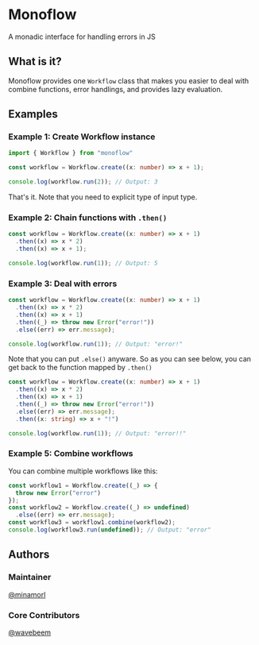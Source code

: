 # Monoflow
A monadic interface for handling errors in JS

## What is it?

Monoflow provides one `Workflow` class that makes you easier to deal with combine functions, error handlings, and provides lazy evaluation.

## Examples

### Example 1: Create Workflow instance
```ts
import { Workflow } from "monoflow"

const workflow = Workflow.create((x: number) => x + 1);

console.log(workflow.run(2)); // Output: 3
```

That's it. Note that you need to explicit type of input type.

### Example 2: Chain functions with `.then()`
```ts
const workflow = Workflow.create((x: number) => x + 1)
  .then((x) => x * 2)
  .then((x) => x + 1);

console.log(workflow.run(1)); // Output: 5
```

### Example 3: Deal with errors

```ts
const workflow = Workflow.create((x: number) => x + 1)
  .then((x) => x * 2)
  .then((x) => x + 1)
  .then((_) => throw new Error("error!"))
  .else((err) => err.message);

console.log(workflow.run(1)); // Output: "error!"
```

Note that you can put `.else()` anyware. So as you can see below, you can get back to the function mapped by `.then()`

```ts
const workflow = Workflow.create((x: number) => x + 1)
  .then((x) => x * 2)
  .then((x) => x + 1)
  .then((_) => throw new Error("error!"))
  .else((err) => err.message);
  .then((x: string) => x + "!")

console.log(workflow.run(1)); // Output: "error!!"
```

### Example 5: Combine workflows

You can combine multiple workflows like this:

```ts
const workflow1 = Workflow.create((_) => {
  throw new Error("error")
});
const workflow2 = Workflow.create((_) => undefined)
  .else((err) => err.message);
const workflow3 = workflow1.combine(workflow2);
console.log(workflow3.run(undefined)); // Output: "error"
```

## Authors

### Maintainer
[@minamorl]("https://github.com/minamorl")

### Core Contributors 
[@wavebeem]("https://github.com/wavebeem")
